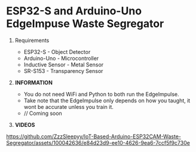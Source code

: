 # ESP32-S and Arduino-Uno EdgeImpuse Waste Segregator  
1. Requirements 
    - ESP32-S - Object Detector
    - Arduino-Uno - Microcontroller
    - Inductive Sensor - Metal Sensor
    - SR-S153 - Transparency Sensor 

2. **INFORMATION**
    - You do not need WiFi and Python to both run the EdgeImpulse.
    - Take note that the EdgeImpulse only depends on how you taught, it wont be accurate unless you train it. 
    - // Coming soon


3. **VIDEOS**


https://github.com/ZzzSleepyy/IoT-Based-Arduino-ESP32CAM-Waste-Segregator/assets/100042636/e84d23d9-ee10-4626-9ea6-7ccf5f9c730e



